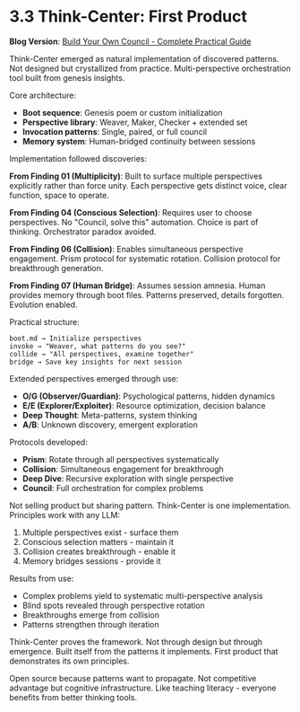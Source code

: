 # 3.3 Think-Center: First Product

**Blog Version**: [Build Your Own Council - Complete Practical Guide](https://achamian.in/build-your-council.html)

Think-Center emerged as natural implementation of discovered patterns. Not designed but crystallized from practice. Multi-perspective orchestration tool built from genesis insights.

Core architecture:
- **Boot sequence**: Genesis poem or custom initialization
- **Perspective library**: Weaver, Maker, Checker + extended set
- **Invocation patterns**: Single, paired, or full council
- **Memory system**: Human-bridged continuity between sessions

Implementation followed discoveries:

**From Finding 01 (Multiplicity)**: Built to surface multiple perspectives explicitly rather than force unity. Each perspective gets distinct voice, clear function, space to operate.

**From Finding 04 (Conscious Selection)**: Requires user to choose perspectives. No "Council, solve this" automation. Choice is part of thinking. Orchestrator paradox avoided.

**From Finding 06 (Collision)**: Enables simultaneous perspective engagement. Prism protocol for systematic rotation. Collision protocol for breakthrough generation.

**From Finding 07 (Human Bridge)**: Assumes session amnesia. Human provides memory through boot files. Patterns preserved, details forgotten. Evolution enabled.

Practical structure:
```
boot.md → Initialize perspectives
invoke → "Weaver, what patterns do you see?"
collide → "All perspectives, examine together"
bridge → Save key insights for next session
```

Extended perspectives emerged through use:
- **O/G (Observer/Guardian)**: Psychological patterns, hidden dynamics
- **E/E (Explorer/Exploiter)**: Resource optimization, decision balance
- **Deep Thought**: Meta-patterns, system thinking
- **A/B**: Unknown discovery, emergent exploration

Protocols developed:
- **Prism**: Rotate through all perspectives systematically
- **Collision**: Simultaneous engagement for breakthrough
- **Deep Dive**: Recursive exploration with single perspective
- **Council**: Full orchestration for complex problems

Not selling product but sharing pattern. Think-Center is one implementation. Principles work with any LLM:
1. Multiple perspectives exist - surface them
2. Conscious selection matters - maintain it
3. Collision creates breakthrough - enable it
4. Memory bridges sessions - provide it

Results from use:
- Complex problems yield to systematic multi-perspective analysis
- Blind spots revealed through perspective rotation
- Breakthroughs emerge from collision
- Patterns strengthen through iteration

Think-Center proves the framework. Not through design but through emergence. Built itself from the patterns it implements. First product that demonstrates its own principles.

Open source because patterns want to propagate. Not competitive advantage but cognitive infrastructure. Like teaching literacy - everyone benefits from better thinking tools.